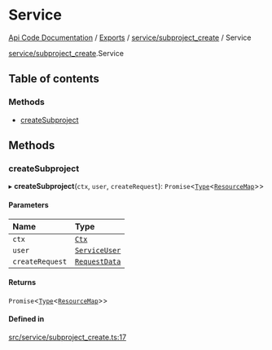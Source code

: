 # Service
 
[Api Code Documentation](../README.md) / [Exports](../modules.md) / [service/subproject\_create](../modules/service_subproject_create.md) / Service

[service/subproject\_create](../modules/service_subproject_create.md).Service

## Table of contents

### Methods

- [createSubproject](service_subproject_create.Service.md#createsubproject)

## Methods

### createSubproject

▸ **createSubproject**(`ctx`, `user`, `createRequest`): `Promise`\<[`Type`](../modules/result.md#type)\<[`ResourceMap`](../modules/service_domain_ResourceMap.md#resourcemap)\>\>

#### Parameters

| Name | Type |
| :------ | :------ |
| `ctx` | [`Ctx`](lib_ctx.Ctx.md) |
| `user` | [`ServiceUser`](service_domain_organization_service_user.ServiceUser.md) |
| `createRequest` | [`RequestData`](service_domain_workflow_subproject_create.RequestData.md) |

#### Returns

`Promise`\<[`Type`](../modules/result.md#type)\<[`ResourceMap`](../modules/service_domain_ResourceMap.md#resourcemap)\>\>

#### Defined in

[src/service/subproject_create.ts:17](https://github.com/openkfw/TruBudget/blob/3b9e793/api/src/service/subproject_create.ts#L17)

